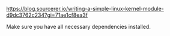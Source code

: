 https://blog.sourcerer.io/writing-a-simple-linux-kernel-module-d9dc3762c234?gi=71ae1cf8ea3f

Make sure you have all necessary dependencies installed.
